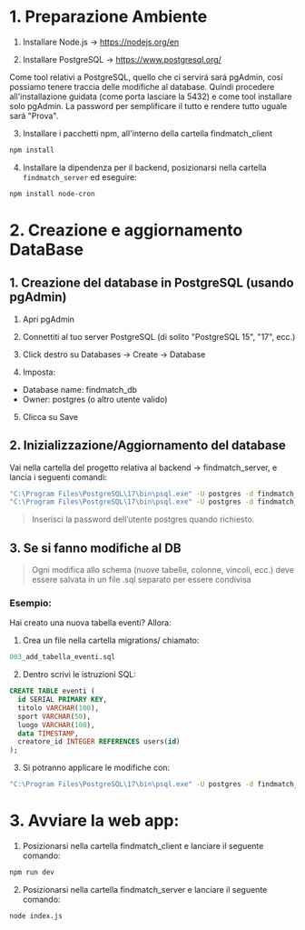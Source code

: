 # 1. Preparazione Ambiente

1. Installare Node.js -> https://nodejs.org/en

2. Installare PostgreSQL -> https://www.postgresql.org/

Come tool relativi a PostgreSQL, quello che ci servirá sará pgAdmin, cosí possiamo tenere traccia delle modifiche al database.
Quindi procedere all'installazione guidata (come porta lasciare la 5432) e come tool installare solo pgAdmin. La password per semplificare il tutto e rendere tutto uguale sará "Prova".

3. Installare i pacchetti npm, all'interno della cartella findmatch_client
```bash
npm install
```

4. Installare la dipendenza per il backend, posizionarsi nella cartella `findmatch_server` ed eseguire:
```bash
npm install node-cron
```

# 2. Creazione e aggiornamento DataBase

## 1. Creazione del database in PostgreSQL (usando pgAdmin)
1. Apri pgAdmin

2. Connettiti al tuo server PostgreSQL (di solito "PostgreSQL 15", "17", ecc.)
3. Click destro su Databases → Create → Database
4. Imposta:
- Database name: findmatch_db
- Owner: postgres (o altro utente valido)
5. Clicca su Save

## 2. Inizializzazione/Aggiornamento del database
Vai nella cartella del progetto relativa al backend -> findmatch_server, e lancia i seguenti comandi:

```bash
"C:\Program Files\PostgreSQL\17\bin\psql.exe" -U postgres -d findmatch_db -f migrations/001_init_schema.sql
"C:\Program Files\PostgreSQL\17\bin\psql.exe" -U postgres -d findmatch_db -f migrations/002_seed_data.sql
```

> Inserisci la password dell’utente postgres quando richiesto.

## 3. Se si fanno modifiche al DB

> Ogni modifica allo schema (nuove tabelle, colonne, vincoli, ecc.) deve essere salvata in un file .sql separato per essere condivisa

### Esempio:
Hai creato una nuova tabella eventi? Allora:

1. Crea un file nella cartella migrations/ chiamato:

```sql
003_add_tabella_eventi.sql
```
2. Dentro scrivi le istruzioni SQL:

```sql
CREATE TABLE eventi (
  id SERIAL PRIMARY KEY,
  titolo VARCHAR(100),
  sport VARCHAR(50),
  luogo VARCHAR(100),
  data TIMESTAMP,
  creatore_id INTEGER REFERENCES users(id)
);
```
3. Si potranno applicare le modifiche con:

```bash
"C:\Program Files\PostgreSQL\17\bin\psql.exe" -U postgres -d findmatch_db -f migrations/003_add_tabella_eventi
```

# 3. Avviare la web app:
1. Posizionarsi nella cartella findmatch_client e lanciare il seguente comando:
```bash
npm run dev
```
2. Posizionarsi nella cartella findmatch_server e lanciare il seguente comando:
```bash
node index.js
```

